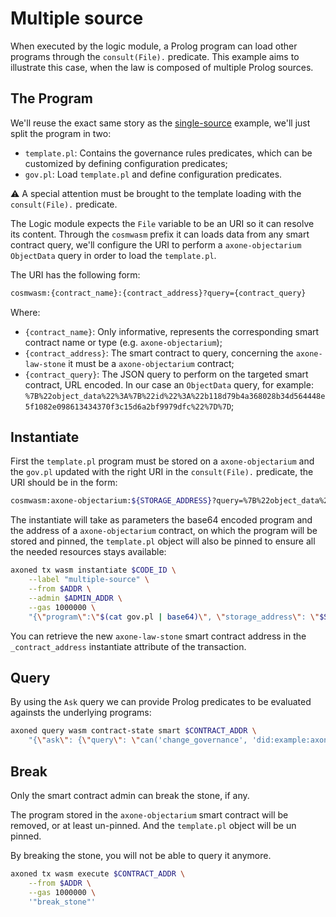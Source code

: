 # Multiple source

When executed by the logic module, a Prolog program can load other programs through the `consult(File).` predicate. This example aims to illustrate this case, when the law is composed of multiple Prolog sources.

## The Program

We'll reuse the exact same story as the [single-source](../single-source/README.md) example, we'll just split the program in two:

- `template.pl`: Contains the governance rules predicates, which can be customized by defining configuration predicates;
- `gov.pl`: Load `template.pl` and define configuration predicates.

⚠️ A special attention must be brought to the template loading with the `consult(File).` predicate.

The Logic module expects the `File` variable to be an URI so it can resolve its content. Through the `cosmwasm` prefix it can loads data from any smart contract query, we'll configure the URI to perform a `axone-objectarium` `ObjectData` query in order to load the `template.pl`.

The URI has the following form:

```bash
cosmwasm:{contract_name}:{contract_address}?query={contract_query}
```

Where:

- `{contract_name}`: Only informative, represents the corresponding smart contract name or type (e.g. `axone-objectarium`);
- `{contract_address}`: The smart contract to query, concerning the `axone-law-stone` it must be a `axone-objectarium` contract;
- `{contract_query}`: The JSON query to perform on the targeted smart contract, URL encoded. In our case an `ObjectData` query, for example: `%7B%22object_data%22%3A%7B%22id%22%3A%22b118d79b4a368028b34d564448e5f1082e098613434370f3c15d6a2bf9979dfc%22%7D%7D`;

## Instantiate

First the `template.pl` program must be stored on a `axone-objectarium` and the `gov.pl` updated with the right URI in the `consult(File).` predicate, the URI should be in the form:

```bash
cosmwasm:axone-objectarium:${STORAGE_ADDRESS}?query=%7B%22object_data%22%3A%7B%22id%22%3A%22b118d79b4a368028b34d564448e5f1082e098613434370f3c15d6a2bf9979dfc%22%7D%7D
```

The instantiate will take as parameters the base64 encoded program and the address of a `axone-objectarium` contract, on which the program will be stored and pinned, the `template.pl` object will also be pinned to ensure all the needed resources stays available:

```bash
axoned tx wasm instantiate $CODE_ID \
    --label "multiple-source" \
    --from $ADDR \
    --admin $ADMIN_ADDR \
    --gas 1000000 \
    "{\"program\":\"$(cat gov.pl | base64)\", \"storage_address\": \"$STORAGE_ADDR\"}"
```

You can retrieve the new `axone-law-stone` smart contract address in the `_contract_address` instantiate attribute of the transaction.

## Query

By using the `Ask` query we can provide Prolog predicates to be evaluated againsts the underlying programs:

```bash
axoned query wasm contract-state smart $CONTRACT_ADDR \
    "{\"ask\": {\"query\": \"can('change_governance', 'did:example:axone1p8u47en82gmzfm259y6z93r9qe63l25d858vqu').\"}}"
```

## Break

Only the smart contract admin can break the stone, if any.

The program stored in the `axone-objectarium` smart contract will be removed, or at least un-pinned. And the `template.pl` object will be un pinned.

By breaking the stone, you will not be able to query it anymore.

```bash
axoned tx wasm execute $CONTRACT_ADDR \
    --from $ADDR \
    --gas 1000000 \
    '"break_stone"'
```
